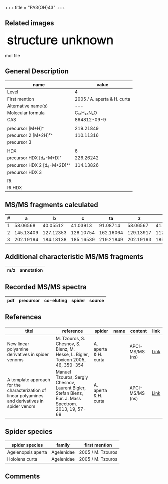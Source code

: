 +++
title = "PA3(OH)43"
+++

## Related images

![](/img/2.png)

mol file

## General Description

| name                        | value                       |
|-----------------------------|-----------------------------|
| Level                       | 4                           |
| First mention               | 2005 / A. aperta & H. curta |
| Alternative name(s)         | ---                         |
| Molecular formula           | C₁₀H₂₆N₄O                   |
| CAS                         | 864812-09-9                 |
|                             |                             |
| precursor   [M+H]⁺          | 219.21849                   |
| precursor 2 [M+2H]²⁺        | 110.11316                   |
| precursor 3                 |                             |
|                             |                             |
| HDX                         | 6                           |
| precursor HDX   [d₆-M+D]⁺   | 226.26242                   |
| precursor HDX 2 [d₆-M+2D]²⁺ | 114.13826                   |
| precursor HDX 3             |                             |
|                             |                             |
| Rt                          |                             |
| Rt HDX                      |                             |

## MS/MS fragments calculated

| # | a         | b         | c         | ta        | z         | y         | tz        |
|---|-----------|-----------|-----------|-----------|-----------|-----------|-----------|
| 1 | 58.06568  | 40.05512  | 41.03913  | 91.08714  | 58.06567  | 41.03912  | 75.09222  |
| 2 | 145.13409 | 127.12353 | 128.10754 | 162.16064 | 129.13917 | 112.11262 | 162.16063 |
| 3 | 202.19194 | 184.18138 | 185.16539 | 219.21849 | 202.19193 | 185.16538 | 219.21848 |

## Additional characteristic MS/MS fragments

| m/z       | annotation |
|-----------|------------|

## Recorded MS/MS spectra

| pdf | precursor | co-eluting | spider    | source                       |
|-----|-----------|------------|-----------|------------------------------|

## References

| titel                                                                                             | reference                                                                                            | spider               | name | content         | link                                                  |
|---------------------------------------------------------------------------------------------------|------------------------------------------------------------------------------------------------------|----------------------|------|-----------------|-------------------------------------------------------|
| New linear polyamine derivatives in spider venoms                                                 | M. Tzouros, S. Chesnov, S. Bienz, M. Hesse, L. Bigler, Toxicon 2005, 46, 350-354                     | A. aperta & H. curta |      | APCI-MS/MS (ns) | [Link](https://doi.org/10.1016/j.toxicon.2005.04.018) |
| A template approach for the characterization of linear polyamines and derivatives in spider venom | Manuel Tzouros, Sergiy Chesnov, Laurent Bigler, Stefan Bienz, Eur. J. Mass Spectrom. 2013, 19, 57-69 | A. aperta & H. curta |      | APCI-MS/MS (ns) | [Link](https://doi.org/10.1255/ejms.1213)             |

## Spider species

| spider species                    | family           | first mention          |
|-----------------------------------|------------------|------------------------|
| Agelenopsis aperta                | Agelenidae       | 2005 / M. Tzouros      |
| Hololena curta                    | Agelenidae       | 2005 / M. Tzouros      |

## Comments